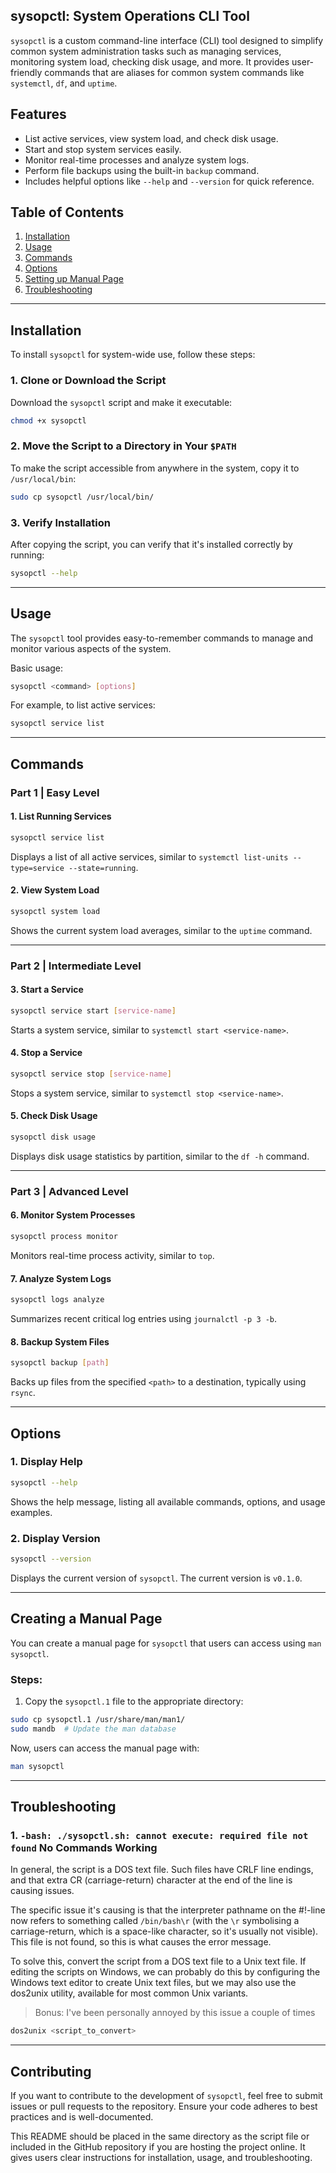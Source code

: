 ## sysopctl: System Operations CLI Tool

`sysopctl` is a custom command-line interface (CLI) tool designed to simplify common system administration tasks such as managing services, monitoring system load, checking disk usage, and more. It provides user-friendly commands that are aliases for common system commands like `systemctl`, `df`, and `uptime`.

## Features

-   List active services, view system load, and check disk usage.
-   Start and stop system services easily.
-   Monitor real-time processes and analyze system logs.
-   Perform file backups using the built-in `backup` command.
-   Includes helpful options like `--help` and `--version` for quick reference.

## Table of Contents

1.  [Installation](#installation)
2.  [Usage](#usage)
3.  [Commands](#commands)
4.  [Options](#options)
5.  [Setting up Manual Page](#creating-a-manual-page)
6.  [Troubleshooting](#troubleshooting)

---

## Installation

To install `sysopctl` for system-wide use, follow these steps:

### 1\. Clone or Download the Script

Download the `sysopctl` script and make it executable:

```bash
chmod +x sysopctl
```

### 2\. Move the Script to a Directory in Your `$PATH`

To make the script accessible from anywhere in the system, copy it to `/usr/local/bin`:

```bash
sudo cp sysopctl /usr/local/bin/
```

### 3\. Verify Installation

After copying the script, you can verify that it's installed correctly by running:
```bash
sysopctl --help
```

---

## Usage

The `sysopctl` tool provides easy-to-remember commands to manage and monitor various aspects of the system.

Basic usage:

```bash
sysopctl <command> [options]
```

For example, to list active services:

```bash
sysopctl service list
```

---

## Commands

### Part 1 | Easy Level

#### 1\. List Running Services

```bash
sysopctl service list
```

Displays a list of all active services, similar to `systemctl list-units --type=service --state=running`.

#### 2\. View System Load

```bash
sysopctl system load
```

Shows the current system load averages, similar to the `uptime` command.

---

### Part 2 | Intermediate Level

#### 3\. Start a Service

```bash
sysopctl service start [service-name]
```

Starts a system service, similar to `systemctl start <service-name>`.

#### 4\. Stop a Service

```bash
sysopctl service stop [service-name]
```

Stops a system service, similar to `systemctl stop <service-name>`.

#### 5\. Check Disk Usage

```bash
sysopctl disk usage
```

Displays disk usage statistics by partition, similar to the `df -h` command.

---

### Part 3 | Advanced Level

#### 6\. Monitor System Processes

```bash
sysopctl process monitor
```

Monitors real-time process activity, similar to `top`.

#### 7\. Analyze System Logs

```bash
sysopctl logs analyze
```

Summarizes recent critical log entries using `journalctl -p 3 -b`.

#### 8\. Backup System Files

```bash
sysopctl backup [path]
```

Backs up files from the specified `<path>` to a destination, typically using `rsync`.

---

## Options

### 1\. Display Help

```bash
sysopctl --help
```

Shows the help message, listing all available commands, options, and usage examples.

### 2\. Display Version

```bash
sysopctl --version
```

Displays the current version of `sysopctl`. The current version is `v0.1.0`.

---

## Creating a Manual Page

You can create a manual page for `sysopctl` that users can access using `man sysopctl`.

### Steps:

1. Copy the `sysopctl.1` file to the appropriate directory:

```bash
sudo cp sysopctl.1 /usr/share/man/man1/
sudo mandb  # Update the man database
```

Now, users can access the manual page with:

```bash
man sysopctl
```

---

## Troubleshooting

### 1\. `-bash: ./sysopctl.sh: cannot execute: required file not found` No Commands Working

In general, the script is a DOS text file. Such files have CRLF line endings, and that extra CR (carriage-return) character at the end of the line is causing issues.

The specific issue it's causing is that the interpreter pathname on the #!-line now refers to something called `/bin/bash\r` (with the `\r` symbolising a carriage-return, which is a space-like character, so it's usually not visible). This file is not found, so this is what causes the error message.

To solve this, convert the script from a DOS text file to a Unix text file. If editing the scripts on Windows, we can probably do this by configuring the Windows text editor to create Unix text files, but we may also use the dos2unix utility, available for most common Unix variants.

> Bonus: I've been personally annoyed by this issue a couple of times

```bash
dos2unix <script_to_convert>
```

---

## Contributing

If you want to contribute to the development of `sysopctl`, feel free to submit issues or pull requests to the repository. Ensure your code adheres to best practices and is well-documented.

This README should be placed in the same directory as the script file or included in the GitHub repository if you are hosting the project online. It gives users clear instructions for installation, usage, and troubleshooting.
